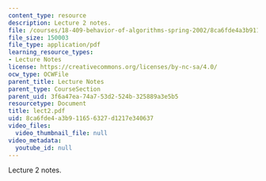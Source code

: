 ```yaml
---
content_type: resource
description: Lecture 2 notes.
file: /courses/18-409-behavior-of-algorithms-spring-2002/8ca6fde4a3b911656327d1217e340637_lect2.pdf
file_size: 150003
file_type: application/pdf
learning_resource_types:
- Lecture Notes
license: https://creativecommons.org/licenses/by-nc-sa/4.0/
ocw_type: OCWFile
parent_title: Lecture Notes
parent_type: CourseSection
parent_uid: 3f6a47ea-74a7-53d2-524b-325889a3e5b5
resourcetype: Document
title: lect2.pdf
uid: 8ca6fde4-a3b9-1165-6327-d1217e340637
video_files:
  video_thumbnail_file: null
video_metadata:
  youtube_id: null
---
```

Lecture 2 notes.